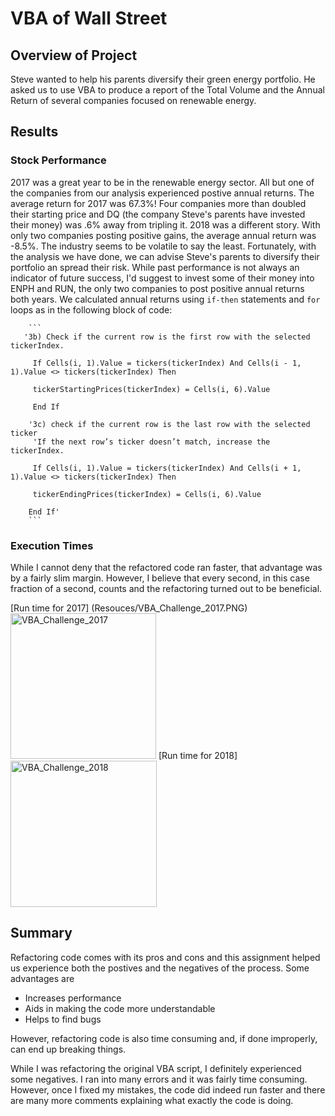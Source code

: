 # VBA of Wall Street

## Overview of Project
Steve wanted to help his parents diversify their green energy portfolio.  He asked us to use VBA to produce a report of the Total Volume and the Annual Return of several companies focused on renewable energy.

## Results

### Stock Performance
2017 was a great year to be in the renewable energy sector.  All but one of the companies from our analysis experienced postive annual returns.  The average return for 2017 was 67.3%!  Four companies more than doubled their starting price and DQ (the company Steve's parents have invested their money) was .6% away from tripling it.  2018 was a different story.  With only two companies posting positive gains, the average annual return was -8.5%. The industry seems to be volatile to say the least.  Fortunately, with the analysis we have done, we can advise Steve's parents to diversify their portfolio an spread their risk.  While past performance is not always an indicator of future success, I'd suggest to invest some of their money into ENPH and RUN, the only two companies to post positive annual returns both years. We calculated annual returns using `if-then` statements and `for` loops as in the following block of code: 
     
        ```
       '3b) Check if the current row is the first row with the selected tickerIndex.
         
         If Cells(i, 1).Value = tickers(tickerIndex) And Cells(i - 1, 1).Value <> tickers(tickerIndex) Then
         
         tickerStartingPrices(tickerIndex) = Cells(i, 6).Value
         
         End If
        
        '3c) check if the current row is the last row with the selected ticker
         'If the next row’s ticker doesn’t match, increase the tickerIndex.
         
         If Cells(i, 1).Value = tickers(tickerIndex) And Cells(i + 1, 1).Value <> tickers(tickerIndex) Then
         
         tickerEndingPrices(tickerIndex) = Cells(i, 6).Value
            
        End If'
        ```
### Execution Times
While I cannot deny that the refactored code ran faster, that advantage was by a fairly slim margin.  However, I believe that every second, in this case fraction of a second, counts and the refactoring turned out to be beneficial.

[Run time for 2017] (Resouces/VBA_Challenge_2017.PNG) <img width="233" alt="VBA_Challenge_2017" src="https://user-images.githubusercontent.com/79211628/111528534-440f5400-872f-11eb-9f4f-d67999b946cc.PNG">
[Run time for 2018] <img width="234" alt="VBA_Challenge_2018" src="https://user-images.githubusercontent.com/79211628/111528550-4c678f00-872f-11eb-80a1-cda3592a9391.PNG">

## Summary
Refactoring code comes with its pros and cons and this assignment helped us experience both the postives and the negatives of the process.  Some advantages are
- Increases performance
- Aids in making the code more understandable
- Helps to find bugs

However, refactoring code is also time consuming and, if done improperly, can end up breaking things.

While I was refactoring the original VBA script, I definitely experienced some negatives.  I ran into many errors and it was fairly time consuming.  However, once I fixed my mistakes, the code did indeed run faster and there are many more comments explaining what exactly the code is doing.

